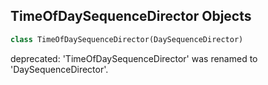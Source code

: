 ## TimeOfDaySequenceDirector Objects

```python
class TimeOfDaySequenceDirector(DaySequenceDirector)
```

deprecated: 'TimeOfDaySequenceDirector' was renamed to 'DaySequenceDirector'.

<a id="unreal.DaySequencePlayer"></a>